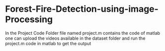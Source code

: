 # Forest-Fire-Detection-using-image-Processing
In the Project Code Folder file named project.m contains the code of matlab one can upload the videos available in the dataset folder and run the project.m code in matlab to get the output
